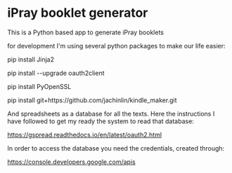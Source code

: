 iPray booklet generator
=======================

This is a Python based app to generate iPray booklets

for development I'm using several python packages to make our life easier:

<p>pip install Jinja2
<p>pip install --upgrade oauth2client
<p>pip install PyOpenSSL
<p>pip install git+https://github.com/jachinlin/kindle_maker.git

And spreadsheets as a database for all the texts. Here the instructions I have followed to get my ready the system to read that database:

https://gspread.readthedocs.io/en/latest/oauth2.html

In order to access the database you need the credentials, created through:

https://console.developers.google.com/apis
